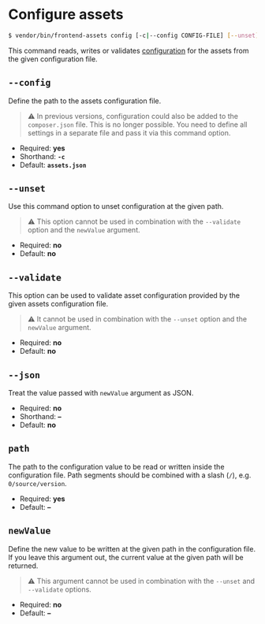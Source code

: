 # Configure assets

```bash
$ vendor/bin/frontend-assets config [-c|--config CONFIG-FILE] [--unset] [--validate] [--json] <path> [<newValue>]
```

This command reads, writes or validates [configuration](../config/index.md) for the assets
from the given configuration file.

## `--config`

Define the path to the assets configuration file.

> :warning: In previous versions, configuration could also be added to the `composer.json`
> file. This is no longer possible. You need to define all settings in a separate file
> and pass it via this command option.

* Required: **yes**
* Shorthand: **`-c`**
* Default: **`assets.json`**

## `--unset`

Use this command option to unset configuration at the given path.

> :warning: This option cannot be used in combination with the `--validate` option and the
> `newValue` argument.

* Required: **no**
* Default: **no**

## `--validate`

This option can be used to validate asset configuration provided by the given assets
configuration file.

> :warning: It cannot be used in combination with the `--unset` option and the `newValue`
> argument.

* Required: **no**
* Default: **no**

## `--json`

Treat the value passed with `newValue` argument as JSON.

* Required: **no**
* Shorthand: **–**
* Default: **no**

## `path`

The path to the configuration value to be read or written inside the configuration
file. Path segments should be combined with a slash (`/`), e.g. `0/source/version`.

* Required: **yes**
* Default: **–**

## `newValue`

Define the new value to be written at the given path in the configuration file. If
you leave this argument out, the current value at the given path will be returned.

> :warning: This argument cannot be used in combination with the `--unset` and
> `--validate` options.

* Required: **no**
* Default: **–**
